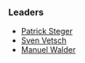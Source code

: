 ### Leaders

* [Patrick Steger](mailto://padi.steger@owasp.org)
* [Sven Vetsch](mailto://sven.vetsch@owasp.org)
* [Manuel Walder](mailto:manuel.walder@owasp.org)
